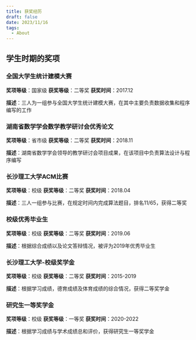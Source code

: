 ```yaml
---
title: 获奖经历
draft: false
date: 2023/11/16
tags:
  - About
---
```


## 学生时期的奖项
### 全国大学生统计建模大赛

**奖项等级**：国家级 **获奖等级**：二等奖 **获奖时间**：2017.12

**描述**：三人为一组参与全国大学生统计建模大赛，在其中主要负责数据收集和程序编写的工作

### 湖南省数学学会数学教学研讨会优秀论文

**奖项等级**：省市级 **获奖等级**：二等奖 **获奖时间**：2018.11

**描述**：湖南省数学学会领导的教学研讨会项目成果，在该项目中负责算法设计与程序编写

### 长沙理工大学ACM比赛

**奖项等级**：校级 **获奖等级**：二等奖 **获奖时间**：2018.04

**描述**：三人一组参与比赛，在规定时间内完成算法题目，排名11/65，获得二等奖

### 校级优秀毕业生

**奖项等级**：校级 **获奖等级**：二等奖 **获奖时间**：2019.06

**描述**：根据综合成绩以及论文答辩情况，被评为2019年优秀毕业生

### 长沙理工大学-校级奖学金

**奖项等级**：校级 **获奖等级**：二等奖 **获奖时间**：2015-2019

**描述**：根据学习成绩，德育成绩及体育成绩的综合情况，获得二等奖学金

### 研究生一等奖学金

**奖项等级**：校级 **获奖等级**：一等奖 **获奖时间**：2020-2022

**描述**：根据学习成绩与学术成绩总和评价，获得研究生一等奖学金
